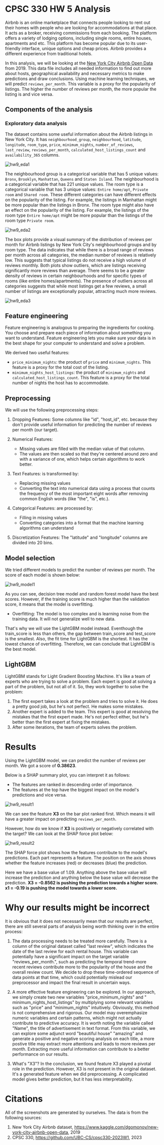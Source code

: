 # CPSC 330 HW 5 Analysis

Airbnb is an online marketplace that connects people looking to rent out their homes with people who are looking for accommodations at that place. It acts as a broker, receiving commissions from each booking. The platform offers a variety of lodging options, including single rooms, entire houses, apartments and etc. This platform has become popular due to its user-friendly interface, unique options and cheap prices. Airbnb provides a different experience from traditional hotels.

In this analysis, we will be looking at the [New York City Airbnb Open Data](https://www.kaggle.com/dgomonov/new-york-city-airbnb-open-data) from 2019. This data file includes all needed information to find out more about hosts, geographical availability and necessary metrics to make predictions and draw conclusions. Using machine learning techniques, we will predict `reviews_per_month`. This variable is a proxy for the popularity of listings. The higher the number of reviews per month, the more popular the listing is and vice versa.


## Components of the analysis

### Exploratory data analysis

The dataset contains some useful information about the Airbnb listings in New York City. It has `neighbourhood_group`, `neighbourhood`, `latitude`, `longitude`, `room_type`, `price`, `minimum_nights`, `number_of_reviews`, `last_review`, `reviews_per_month`, `calculated_host_listings_count` and `availability_365` columns.

![hw9_eda1](assets/image/hw9_eda1.png)

The neighbourhood group is a categorical variable that has 5 unique values: `Bronx`, `Brooklyn`, `Manhattan`, `Queens` and `Staten Island`. The neighbourhood is a categorical variable that has 221 unique values. The room type is a categorical variable that has 3 unique values: `Entire home/apt`, `Private room` and `Shared room`. These different categories can have different effects on the popularity of the listing. For example, the listings in Manhattan might be more popular than the listings in Bronx. The room type might also have an effect on the popularity of the listing. For example, the listings of the room type `Entire home/apt` might be more popular than the listings of the room type `Private room`.

![hw9_eda2](assets/image/hw9_eda2.png)

The box plots provide a visual summary of the distribution of reviews per month for Airbnb listings by New York City's neighbourhood groups and by room type. The data indicates that while there is a broad range of reviews per month across all categories, the median number of reviews is relatively low. This suggests that typical listings do not receive a high volume of reviews monthly. Both plots show outliers, which are listings receiving significantly more reviews than average. There seems to be a greater density of reviews in certain neighbourhoods and for specific types of rooms (like entire homes/apartments). The presence of outliers across all categories suggests that while most listings get a few reviews, a small number of listings are exceptionally popular, attracting much more reviews.

![hw9_eda3](assets/image/hw9_eda3.png)

## Feature engineering
Feature engineering is analogous to preparing the ingredients for cooking. You choose and prepare each piece of information about something you want to understand. Feature engineering lets you make sure your data is in the best shape for your computer to understand and solve a problem.

We derived two useful features:
- `price_minimum_nights`: the product of `price` and `minimum_nights`. This feature is a proxy for the total cost of the listing.
- `minimum_nights_host_listings`: the product of `minimum_nights` and `calculated_host_listings_count`. This feature is a proxy for the total number of nights the host has to accommodate.

## Preprocessing
We will use the following preprocessing steps:

1. Dropping Features: Some columns like "id", "host_id", etc. because they don't provide useful information for predicting the number of reviews per month (our target).

2. Numerical Features: 
    - Missing values are filled with the median value of that column.
    - The values are then scaled so that they're centered around zero and with a variance of one, which helps certain algorithms to work better.

3. Text Features: is transformed by:
    - Replacing missing values
    - Converting the text into numerical data using a process that counts the frequency of the most important eight words after removing common English words (like "the", "is", etc.).

4. Categorical Features: are processed by:
    - Filling in missing values 
    - Converting categories into a format that the machine learning algorithms can understand

5. Discretization Features: The "latitude" and "longitude" columns are divided into 20 bins.

## Model selection
We tried different models to predict the number of reviews per month. The score of each model is shown below:

![hw9_model1](assets/image/hw9_model1.png)

As you can see, decision tree model and random forest model have the best scores. However, if the training score is much higher than the validation score, it means that the model is overfitting.

- Overfitting: The model is too complex and is learning noise from the training data. It will not generalize well to new data.

That's why we will use the LightGBM model instead. Eventhough the train_score is less than others, the gap between train_score and test_score is the smallest. Also, the fit time for LightGBM is the shortest. It has the lowest chance of overfitting. Therefore, we can conclude that LightGBM is the best model.

## LightGBM

LightGBM stands for Light Gradient Boosting Machine. It's like a team of experts who are trying to solve a problem. Each expert is good at solving a part of the problem, but not all of it. So, they work together to solve the problem:
1. The first expert takes a look at the problem and tries to solve it. He does a pretty good job, but he's not perfect. He makes some mistakes.
2. Another expert is added to the team. This expert is good at resolving the mistakes that the first expert made. He's not perfect either, but he's better than the first expert at fixing the mistakes.
3. After some iterations, the team of experts solves the problem.

# Results
Using the LightGBM model, we can predict the number of reviews per month. We got a score of **0.38623**. 

Below is a SHAP summary plot, you can interpret it as follows:
- The features are ranked in descending order of importance.
- The features at the top have the biggest impact on the model's predictions and vice versa.

![hw9_result1](assets/image/hw9_result1.png)

We can see the feature **X3** on the bar plot ranked first. Which means it will have a greater impact on predicting `reviews_per_month`.

However, how do we know if **X3** is positively or negatively correlated with the target? We can look at the SHAP force plot below:

![hw9_result2](assets/image/hw9_result2.png)

The SHAP force plot shows how the features contribute to the model's predictions. Each part represents a feature. The position on the axis shows whether the feature increases (red) or decreases (blue) the prediction.

Here we have a base value of 1.09. Anything above the base value will increase the prediction and anything below the base value will decrease the prediction. **X3 = -0.8562 is pushing the prediction towards a higher score. x1 = -0.19 is pushing the model towards a lower score.**

# Why our results might be incorrect

It is obvious that it does not necessarily mean that our results are perfect, there are still several parts of analysis being worth thinking over in the entire process:

1. The data processing needs to be treated more carefully. There is a column of the original dataset called "last review", which indicates the date of the last review for each rental house. This variable can potentially have a significant impact on the target variable "reviews_per_month.", such as predicting the temporal trend-more recent reviews contribute more to the popularity of the house and the overall review count. We decide to drop these time-ordered sequence of data points at that time, which could potentially mislead our preprocessor and impact the final result in uncertain ways. 

2. A more effective feature engineering can be explored. In our approach, we simply create two new variables "price_minimum_nights" and " minimum_nights_host_listings" by multiplying some relevant variables such as "price" and "minimum_nights" intuitively. Obviously, this method is not comprehensive and rigorous. Our model may overemphasize numeric variables and certain patterns, which might not actually contribute to predictive accuracy. It is worth noting the variable called "Name", the title of advertisement in text format. From this variable, we can explore some adjunct word "beautiful house" "amazing" and generate a positive and negative scoring analysis on each title, a more postive title may extract more attentions and leads to more reviews per month. Extracting more useful information can contribute to a better performance on our results.

3. What's "X3"? In the conclusion, we found feature X3 played a pivotal role in the prediction. However, X3 is not present in the original dataset. It's a generated feature when we did preprocessing. A complicated model gives better prediction, but it has less interpretability.


# Citations
All of the screenshots are generated by ourselves. The data is from the following sources:

1. New York City Airbnb dataset, https://www.kaggle.com/dgomonov/new-york-city-airbnb-open-data, 2019
2. CPSC 330, https://github.com/UBC-CS/cpsc330-2023W1, 2023
